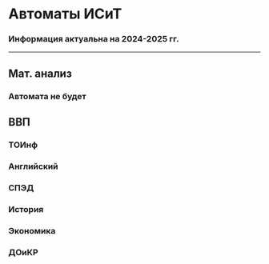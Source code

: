 # Автоматы ИСиТ
### Информация актуальна на 2024-2025 гг.
***
## Мат. анализ
### Автомата не будет
## ВВП
### 
### ТОИнф
### Английский
### СПЭД
### История
### Экономика
### ДОиКР
